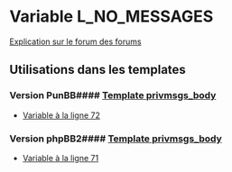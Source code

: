 # Variable L_NO_MESSAGES
[Explication sur le forum des forums](http://forum.forumactif.com/t294113-listing-des-variables#L_NO_MESSAGES)
## Utilisations dans les templates
### Version PunBB#### [Template privmsgs_body](punbb/privmsgs_body.md)
* [Variable à la ligne 72](../punbb/privmsgs_body.tpl#L72)
### Version phpBB2#### [Template privmsgs_body](subsilver/privmsgs_body.md)
* [Variable à la ligne 71](../subsilver/privmsgs_body.tpl#L71)